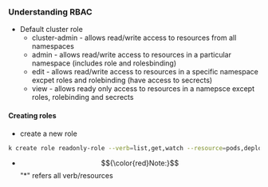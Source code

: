### Understanding RBAC
* Default cluster role
    * cluster-admin - allows read/write access to resources from all namespaces
    * admin - allows read/write access to resources in a particular namespace (includes role and rolesbinding)
    * edit - allows read/write access to resources in a specific namespace excpet roles and rolebinding (have access to secrects)
    * view - allows ready only access to resources in a namepsce except roles, rolebinding and secrects

#### Creating roles
* create a new role
```bash
k create role readonly-role --verb=list,get,watch --resource=pods,deployments,services
```
* $${\color{red}Note:}$$ "*" refers all verb/resources
